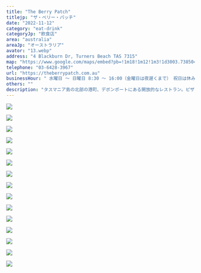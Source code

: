 ```yaml
---
title: "The Berry Patch"
titlejp: "ザ・ベリー・パッチ"
date: "2022-11-12"
category: "eat-drink"
categoryJp: "飲食店"
area: "australia"
areaJp: "オーストラリア"
avator: "13.webp"
address: "4 Blackburn Dr, Turners Beach TAS 7315"
map: "https://www.google.com/maps/embed?pb=!1m18!1m12!1m3!1d3003.7385047495313!2d146.238375!3d-41.162057000000004!2m3!1f0!2f0!3f0!3m2!1i1024!2i768!4f13.1!3m3!1m2!1s0xaa7bcbff45c9d9cd%3A0xbff879cb93cfc4c8!2sTurners%20Beach%20Berry%20Patch!5e0!3m2!1sja!2sau!4v1669120503783!5m2!1sja!2sau"
telephone: "03-6428-3967"
url: "https://theberrypatch.com.au"
businessHour: " 水曜日 〜 日曜日 8:30 〜 16:00（金曜日は夜遅くまで）　祝日は休み"
others: ""
description: "タスマニア島の北部の港町、デボンポートにある開放的なレストラン。ピザは本格釜焼き。敷地内で収穫したハーブなどを使用。"
---
```


![](../images/posts/1/1.webp)

![](../images/posts/1/2.webp)

![](../images/posts/1/3.webp)

![](../images/posts/1/4.webp)

![](../images/posts/1/5.webp)

![](../images/posts/1/6.webp)

![](../images/posts/1/7.webp)

![](../images/posts/1/7.webp)

![](../images/posts/1/9.webp)

![](../images/posts/1/10.webp)

![](../images/posts/1/11.webp)

![](../images/posts/1/12.webp)

![](../images/posts/1/13.webp)

![](../images/posts/1/14.webp)

![](../images/posts/1/15.webp)
